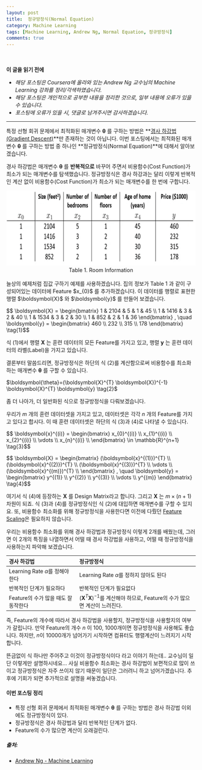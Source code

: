 ```yaml
---
layout: post
title:  정규방정식(Normal Equation)
category: Machine Learning
tags: [Machine Learning, Andrew Ng, Normal Equation, 정규방정식]
comments: true
---
```


<br><br>
**이 글을 읽기 전에**<br>
- _해당 포스팅은 Coursera에 올라와 있는 Andrew Ng 교수님의 Machine Learning 강좌를 정리/각색하였습니다._
- _해당 포스팅은 개인적으로 공부한 내용을 정리한 것으로, 일부 내용에 오류가 있을 수 있습니다._
- _포스팅에 오류가 있을 시, 댓글로 남겨주시면 감사하겠습니다._

---

특정 선형 회귀 문제에서 최적화된 매개변수 $\boldsymbol{\theta}$ 를 구하는 방법은 **[경사 하강법(Gradient Descent)](https://jiwonkkim.github.io/machine%20learning/2021/01/09/ml_gradient_descent/)**만 존재하는 것이 아닙니다. 이번 포스팅에서는 최적화된 매개변수 $\boldsymbol{\theta}$ 를 구하는 방법 중 하나인 **정규방정식(Normal Equation)**에 대해서 알아보겠습니다.

경사 하강법은 매개변수 $\boldsymbol{\theta}$ 를 **반복적으로** 바꾸어 주면서 비용함수(Cost Function)가 최소가 되는 매개변수를 탐색했습니다. 정규방정식은 경사 하강과는 달리 이렇게 반복적인 계산 없이 비용함수(Cost Function)가 최소가 되는 매개변수를 한 번에 구합니다.

<center><img src="/assets/ml/06_normal_eq/Fig01_room_to_mat.png" width="600" height="200"></center>
<center>Table 1. Room Information</center>

<br>
늘상의 예제처럼 집값 구하기 예제를 사용하겠습니다. 집의 정보가 Table 1 과 같이 구성되어있는 데이터에 Feature $x_{0}$ 를 추가하겠습니다. 이 데이터를 행렬로 표현한 행렬 $\boldsymbol{X}$ 와 $\boldsymbol{y}$ 를 만들어 보겠습니다.

<p>$$
\boldsymbol{X}
=
\begin{bmatrix}
1 & 2104 & 5 & 1 & 45 \\
1 & 1416 & 3 & 2 & 40 \\
1 & 1534 & 3 & 2 & 30 \\
1 & 852  & 2 & 1 & 36
\end{bmatrix}
,
\quad
\boldsymbol{y}
=
\begin{bmatrix}
460 \\
232 \\
315 \\
178
\end{bmatrix}
\tag{1}$$</p>

식 (1)에서 행렬 $\boldsymbol{X}$ 는 훈련 데이터의 모든 Feature를 가지고 있고, 행렬 $\boldsymbol{y}$ 는 훈련 데이터의 라벨(Label)을 가지고 있습니다.

결론부터 말씀드리면, 정규방정식은 하단의 식 (2)를 계산함으로써 비용함수를 최소화하는 매개변수 $\boldsymbol{\theta}$ 를 구할 수 있습니다.
<p>$\boldsymbol{\theta}=(\boldsymbol{X}^{T} \boldsymbol{X})^{-1} \boldsymbol{X}^{T} \boldsymbol{y} \tag{2}$</p>

좀 더 나아가, 더 일반화된 식으로 정규방정식을 다뤄보겠습니다.

우리가 $m$ 개의 훈련 데이터셋을 가지고 있고, 데이터셋은 각각 $n$ 개의 Feature를 가지고 있다고 합시다. 이 때 훈련 데이터셋은 하단의 식 (3)과 (4)로 나타낼 수 있습니다.

<p>$$
\boldsymbol{x}^{(i)}
=
\begin{bmatrix}
x_{0}^{(i)} \\
x_{1}^{(i)} \\
x_{2}^{(i)} \\
\vdots \\
x_{n}^{(i)} \\
\end{bmatrix}
\in
\mathbb{R}^{n+1}
\tag{3}$$</p>

<p>$$
\boldsymbol{X}
=
\begin{bmatrix}
(\boldsymbol{x}^{(1)})^{T} \\
(\boldsymbol{x}^{(2)})^{T} \\
(\boldsymbol{x}^{(3)})^{T} \\
\vdots \\
(\boldsymbol{x}^{(m)})^{T} \\
\end{bmatrix}
,
\quad
\boldsymbol{y}
=
\begin{bmatrix}
y^{(1)} \\
y^{(2)} \\
y^{(3)} \\
\vdots \\
y^{(m)}
\end{bmatrix}
\tag{4}$$</p>

여기서 식 (4)에 등장하는 $\boldsymbol{X}$ 를 Design Matrix라고 합니다. 그리고 $\boldsymbol{X}$ 는 $m \times (n+1)$ 차원이 되죠. 식 (3)과 (4)를 정규방정식인 식 (2)에 대입하면 매개변수를 구할 수 있지요. 또, 비용함수 최소화를 위해 정규방정식을 사용한다면 이전에 다뤘던 [Feature Scaling](https://jiwonkkim.github.io/machine%20learning/2021/01/12/ml_multi_lr_pr/)은 필요하지 않습니다.

우리는 비용함수 최소화를 위해 경사 하강법과 정규방정식 이렇게 2개를 배웠는데, 그러면 이 2개의 특징을 나열하면서 어떨 때 경사 하강법을 사용하고, 어떨 때 정규방정식을 사용하는지 파악해 보겠습니다.

|경사 하강법|정규방정식|
|:--|:--|
|Learning Rate $\alpha$를 정해야 한다|Learning Rate $\alpha$를 정하지 않아도 된다|
|반복적인 단계가 필요하다|반복적인 단계가 필요없다|
|Feature의 수가 많을 때도 잘 동작한다|$(\boldsymbol{X}^{T} \boldsymbol{X})^{-1}$를 계산해야 하므로, Feature의 수가 많으면 계산이 느려진다.|

즉, Feature의 개수에 따라서 경사 하강법을 사용할지, 정규방정식을 사용할지의 여부가 갈립니다. 만약 Feature의 개수 $n$ 이 100, 1000개이면 정규방정식을 사용해도 좋습니다. 하지만, $n$이 10000개가 넘어가기 시작하면 컴퓨터도 행렬계산이 느려지기 시작합니다.

뜬금없이 식 하나만 주어주고 이것이 정규방정식이다 라고 이야기 하는데.. 교수님이 일단 이렇게만 설명하시네요... 사실 비용함수 최소화는 경사 하강법이 보편적으로 많이 쓰이고 정규방정식은 자주 쓰이지 않기 때문이 일단은 그러려니 하고 넘어가겠습니다. 추후에 기회가 되면 추가적으로 설명을 써놓겠습니다.

#### 이번 포스팅 정리
- 특정 선형 회귀 문제에서 최적화된 매개변수 $\boldsymbol{\theta}$ 를 구하는 방법은 경사 하강법 이외에도 정규방정식이 있다.
- 정규방정식은 경사 하강법과 달리 반복적인 단계가 없다.
- Feature의 수가 많으면 계산이 오래걸린다.

##### 출처:
- [Andrew Ng - Machine Learning](https://www.coursera.org/learn/machine-learning)
